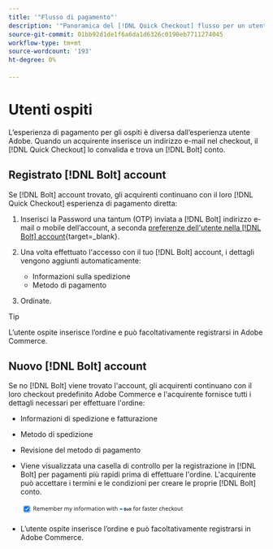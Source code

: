 ```yaml
---
title: '"Flusso di pagamento"'
description: '"Panoramica del [!DNL Quick Checkout] flusso per un utente Bolt in Adobe Commerce."'
source-git-commit: 01bb92d1de1f6a6da1d6326c0190eb7711274045
workflow-type: tm+mt
source-wordcount: '193'
ht-degree: 0%

---
```



# Utenti ospiti

L’esperienza di pagamento per gli ospiti è diversa dall’esperienza utente Adobe. Quando un acquirente inserisce un indirizzo e-mail nel checkout, il [!DNL Quick Checkout] lo convalida e trova un [!DNL Bolt] conto.

## Registrato [!DNL Bolt] account

Se [!DNL Bolt] account trovato, gli acquirenti continuano con il loro [!DNL Quick Checkout] esperienza di pagamento diretta:

1. Inserisci la Password una tantum (OTP) inviata a [!DNL Bolt] indirizzo e-mail o mobile dell’account, a seconda [preferenze dell&#39;utente nella [!DNL Bolt] account](https://help.bolt.com/shoppers/account/account-settings/#how-to-set-preferred-login-method){target=_blank}.
1. Una volta effettuato l&#39;accesso con il tuo [!DNL Bolt] account, i dettagli vengono aggiunti automaticamente:

   - Informazioni sulla spedizione
   - Metodo di pagamento

1. Ordinate.

>[!TIP]
>
> L’utente ospite inserisce l’ordine e può facoltativamente registrarsi in Adobe Commerce.

## Nuovo [!DNL Bolt] account

Se no [!DNL Bolt] viene trovato l&#39;account, gli acquirenti continuano con il loro checkout predefinito Adobe Commerce e l&#39;acquirente fornisce tutti i dettagli necessari per effettuare l&#39;ordine:

- Informazioni di spedizione e fatturazione
- Metodo di spedizione
- Revisione del metodo di pagamento
- Viene visualizzata una casella di controllo per la registrazione in [!DNL Bolt] per pagamenti più rapidi prima di effettuare l&#39;ordine. L&#39;acquirente può accettare i termini e le condizioni per creare le proprie [!DNL Bolt] conto.

   ![Ricorda [!DNL Bolt]](assets/checked-bolt.png)

- L’utente ospite inserisce l’ordine e può facoltativamente registrarsi in Adobe Commerce.
